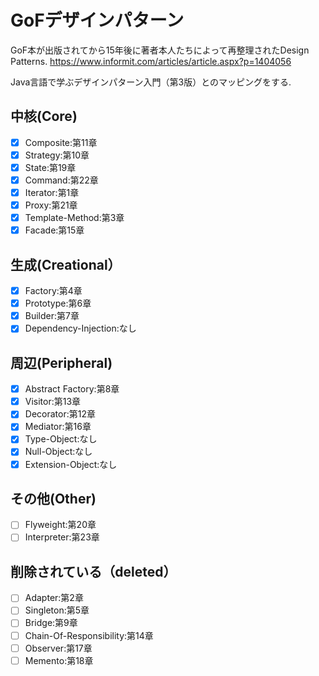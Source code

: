 # GoFデザインパターン
GoF本が出版されてから15年後に著者本人たちによって再整理されたDesign Patterns.
https://www.informit.com/articles/article.aspx?p=1404056

Java言語で学ぶデザインパターン入門（第3版）とのマッピングをする.

## 中核(Core)
- [X] Composite:第11章
- [X] Strategy:第10章
- [X] State:第19章
- [X] Command:第22章
- [X] Iterator:第1章
- [X] Proxy:第21章
- [X] Template-Method:第3章
- [X] Facade:第15章

## 生成(Creational）
- [X] Factory:第4章
- [X] Prototype:第6章
- [X] Builder:第7章
- [X] Dependency-Injection:なし

## 周辺(Peripheral)
- [X] Abstract Factory:第8章
- [X] Visitor:第13章
- [X] Decorator:第12章
- [X] Mediator:第16章
- [X] Type-Object:なし
- [X] Null-Object:なし
- [X] Extension-Object:なし

## その他(Other)
- [ ] Flyweight:第20章
- [ ] Interpreter:第23章

## 削除されている（deleted）
- [ ] Adapter:第2章
- [ ] Singleton:第5章
- [ ] Bridge:第9章
- [ ] Chain-Of-Responsibility:第14章
- [ ] Observer:第17章
- [ ] Memento:第18章